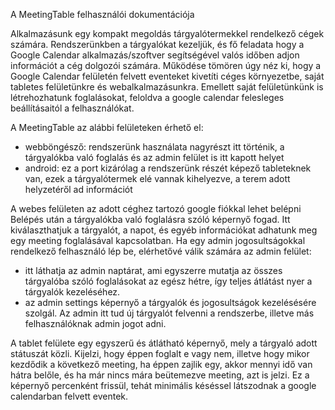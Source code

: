 A MeetingTable felhasználói dokumentációja

Alkalmazásunk egy kompakt megoldás tárgyalótermekkel rendelkező cégek számára. Rendszerünkben a tárgyalókat kezeljük, és fő feladata hogy a Google Calendar alkalmazás/szoftver segítségével valós időben adjon információt a cég dolgozói számára. Működése tömören úgy néz ki, hogy a Google Calendar felületén felvett eventeket kivetíti céges környezetbe, saját tabletes felületünkre és webalkalmazásunkra. Emellett saját felületünkünk is létrehozhatunk foglalásokat, feloldva a google calendar felesleges beállításaitól a felhasználókat.

A MeetingTable az alábbi felületeken érhető el:

- webböngésző: rendszerünk használata nagyrészt itt történik, a tárgyalókba való foglalás és az admin felület is itt kapott helyet
- android: ez a port kizárólag a rendszerünk részét képező tableteknek van, ezek a tárgyalótermek elé vannak kihelyezve, a terem adott helyzetéről ad információt


A webes felületen az adott céghez tartozó google fiókkal lehet belépni
Belépés után a tárgyalókba való foglalásra szóló képernyő fogad. Itt kiválaszthatjuk a tárgyalót, a napot, és egyéb információkat adhatunk meg egy meeting foglalásával kapcsolatban.
Ha egy admin jogosultságokkal rendelkező felhasználó lép be, elérhetővé válik számára az admin felület:
  - itt láthatja az admin naptárat, ami egyszerre mutatja az összes tárgyalóba szóló foglalásokat az egész hétre, így teljes átlátást nyer a tárgyalók kezeléséhez.
  - az admin settings képernyő a tárgyalók és jogosultságok kezelésésére szolgál. Az admin itt tud új tárgyalót felvenni a rendszerbe, illetve más felhasználóknak admin     jogot adni.

A tablet felülete egy egyszerű és átlátható képernyő, mely a tárgyaló adott státuszát közli. Kijelzi, hogy éppen foglalt e vagy nem, illetve hogy mikor kezdődik a következő meeting, ha éppen zajlik egy, akkor mennyi idő van hátra belőle, és ha már nincs mára beütemezve meeting, azt is jelzi.
Ez a képernyő percenként frissül, tehát minimális késéssel látszodnak a google calendarban felvett eventek.
